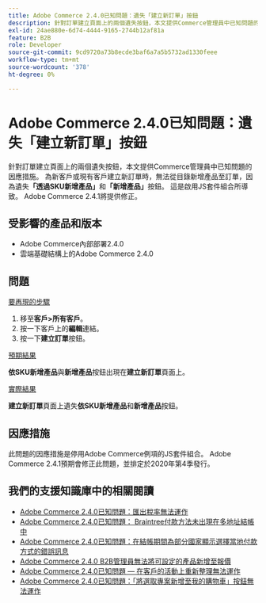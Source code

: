 ```yaml
---
title: Adobe Commerce 2.4.0已知問題：遺失「建立新訂單」按鈕
description: 針對訂單建立頁面上的兩個遺失按鈕，本文提供Commerce管理員中已知問題的因應措施。 為新客戶或現有客戶建立新訂單時，無法從目錄將產品新增至訂單，因為缺少**Add Products By SKU**和**Add Products**按鈕。 這是啟用JS套件組合所導致。 Adobe Commerce 2.4.1將提供修正。
exl-id: 24ae880e-6d74-4444-9165-2744b12af81a
feature: B2B
role: Developer
source-git-commit: 9cd9720a73b8ecde3baf6a7a5b5732ad1330feee
workflow-type: tm+mt
source-wordcount: '378'
ht-degree: 0%

---
```


# Adobe Commerce 2.4.0已知問題：遺失「建立新訂單」按鈕

針對訂單建立頁面上的兩個遺失按鈕，本文提供Commerce管理員中已知問題的因應措施。 為新客戶或現有客戶建立新訂單時，無法從目錄新增產品至訂單，因為遺失&#x200B;**「透過SKU新增產品」**&#x200B;和&#x200B;**「新增產品」**&#x200B;按鈕。 這是啟用JS套件組合所導致。 Adobe Commerce 2.4.1將提供修正。

## 受影響的產品和版本

* Adobe Commerce內部部署2.4.0
* 雲端基礎結構上的Adobe Commerce 2.4.0

## 問題

<u>要再現的步驟</u>

1. 移至&#x200B;**客戶>所有客戶**。
1. 按一下客戶上的&#x200B;**編輯**&#x200B;連結。
1. 按一下&#x200B;**建立訂單**&#x200B;按鈕。

<u>預期結果</u>

**依SKU新增產品**&#x200B;與&#x200B;**新增產品**&#x200B;按鈕出現在&#x200B;**建立新訂單**&#x200B;頁面上。

<u>實際結果</u>

**建立新訂單**&#x200B;頁面上遺失&#x200B;**依SKU新增產品**&#x200B;和&#x200B;**新增產品**&#x200B;按鈕。

## 因應措施

此問題的因應措施是停用Adobe Commerce例項的JS套件組合。 Adobe Commerce 2.4.1預期會修正此問題，並排定於2020年第4季發行。

## 我們的支援知識庫中的相關閱讀

* [Adobe Commerce 2.4.0已知問題：匯出稅率無法運作](/help/troubleshooting/miscellaneous/magento-2-4-0-known-issue-export-tax-rates-does-not-work.md)
* [Adobe Commerce 2.4.0已知問題： Braintree付款方法未出現在多地址結帳中](/help/troubleshooting/payments/magento-2-4-0-braintree-not-in-multiple-addresses-checkout.md)
* [Adobe Commerce 2.4.0已知問題：在結帳期間為部分國家顯示選擇當地付款方式的錯誤訊息](/help/troubleshooting/payments/magento-2-4-0-checkout-error-selecting-local-payments.md)
* [Adobe Commerce 2.4.0 B2B管理員無法將可設定的產品新增至報價](/help/troubleshooting/miscellaneous/magento-2-4-0-b2b-admin-can-t-add-configurable-product-to-quote.md)
* [Adobe Commerce 2.4.0已知問題 — 在客戶的活動上重新整理無法運作](/help/troubleshooting/miscellaneous/magento-2-4-0-refresh-on-customer-activities-does-not-work.md)
* [Adobe Commerce 2.4.0已知問題：「將選取專案新增至我的購物車」按鈕無法運作](/help/troubleshooting/miscellaneous/magento-2-4-0-add-selections-to-my-cart-does-not-work.md)
